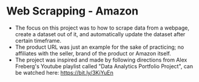 # Web Scrapping - Amazon

- The focus on this project was to how to scrape data from a webpage, create a dataset out of it, and automatically update the dataset after certain timeframe.
- The product URL was just an example for the sake of practicing; no affiliates with the seller, brand of the product or Amazon itself.
- The project was inspired and made by following directions from Alex Freberg's Youtube playlist called "Data Analytics Portfolio Project", can be watched here: https://bit.ly/3KiYuEn
